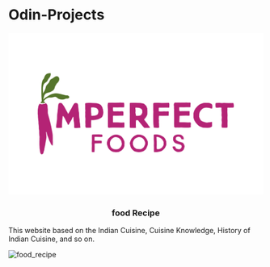 <h1>Odin-Projects</h1>

![impact food](https://github.com/sauravkumar8178/Odin-Projects/blob/main/food_recipe/image/Imperfect%20Foods.svg) <h3 align="center">food Recipe</h3>

This website based on the Indian Cuisine, Cuisine Knowledge, History of Indian Cuisine, and so on.

![food_recipe](https://user-images.githubusercontent.com/66455423/171469329-97e26f14-2d73-485f-81fe-237b87a021f8.png)

